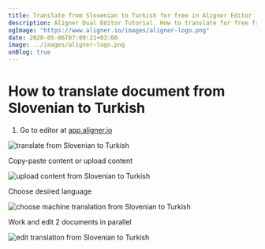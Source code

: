 ```yaml
---
title: Translate from Slovenian to Turkish for free in Aligner Editor
description: Aligner Dual Editor Tutorial. How to translate for free from Slovenian to Turkish. Aligner is multilingual document management platform. 
ogImage: "https://www.aligner.io/images/aligner-logo.png"
date: 2020-05-06T07:09:21+03:00
image: ../images/aligner-logo.png
onBlog: true
---
```


# How to translate document from Slovenian to Turkish

1. Go to editor at [app.aligner.io](https://app.aligner.io "Aligner App web page")

![translate from Slovenian to Turkish](../aligner-blank-editor.png "translate from Slovenian to Turkish")

Copy-paste content or upload content

![upload content from Slovenian to Turkish](../aligner-uploaded-document.png "upload content from Slovenian to Turkish")

Choose desired language

![choose machine translation from Slovenian to Turkish](../aligner-language-dropdown.png "choose machine translation from Slovenian to Turkish")

Work and edit 2 documents in parallel

![edit translation from Slovenian to Turkish](../aligner-double-sitded-editor.png "edit translation from Slovenian to Turkish")

